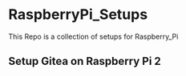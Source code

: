 # RaspberryPi_Setups
This Repo is a collection of setups for Raspberry_Pi

## Setup Gitea on Raspberry Pi 2
